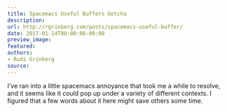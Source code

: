 ```yaml
---
title: Spacemacs Useful Buffers Gotcha
description:
url: http://rgrinberg.com/posts/spacemacs-useful-buffer/
date: 2017-01-14T00:00:00-00:00
preview_image:
featured:
authors:
- Rudi Grinberg
source:
---
```


<p>I&rsquo;ve ran into a little spacemacs annoyance that took me a while to resolve, and
it seems like it could pop up under a variety of different contexts. I figured
that a few words about it here might save others some time.</p>

